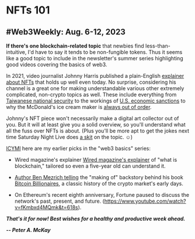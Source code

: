 # NFTs 101
## #Web3Weekly: Aug. 6-12, 2023

**If there's one blockchain-related topic** that newbies find less-than-intuitive, I'd have to say it tends to be non-fungible tokens. Thus it seems like a good topic to include in the newsletter's summer series highlighting good videos covering the basics of web3.

In 2021, video journalist Johnny Harris published a plain-English [explainer about NFTs](https://www.youtube.com/watch?v=Oz9zw7-_vhM) that holds up well even today. No surprise, considering his channel is a great one for making understandable various other extremely complicated, non-crypto topics as well. These include everything from [Taiwanese national security](https://www.youtube.com/watch?v=VNZ0so0LCoM) to the workings of [U.S. economic sanctions](https://www.youtube.com/watch?v=y4ppy3dVz8c) to why the McDonald's ice cream maker is [always out of order](https://www.youtube.com/watch?v=SrDEtSlqJC4).

Johnny's NFT piece won't necessarily make a digital art collector out of you. But it will at least give you a solid overview, so you'll understand what all the fuss over NFTs is about. (Plus you'll be more apt to get the jokes next time Saturday Night Live does [a skit](https://www.youtube.com/watch?v=mrNOYudaMAc) on the topic. ☺️)

[ICYMI](https://www.urbandictionary.com/define.php?term=icymi) here are my earlier picks in the "web3 basics" series:

<!-- Items below could use some writethrough for concision, etc... -->

- Wired magazine's explainer [Wired magazine's explainer](https://www.youtube.com/watch?v=hYip_Vuv8J0&t=49s) of "what is blockchain," tailored so even a five-year old can understand it.

- [Author Ben Mezrich telling](https://www.youtube.com/watch?v=kN96Dgih3gI) the "making of" backstory behind his book [Bitcoin Billionaires](https://www.amazon.com/Bitcoin-Billionaires-Genius-Betrayal-Redemption/dp/1250217741/ref=tmm_hrd_swatch_0?_encoding=UTF8&sr=8-1), a classic history of the crypto market's early days.

- On Ethereum's recent eighth anniversary, Fortune paused to discuss the network's past, present, and future. (https://www.youtube.com/watch?v=fKmbxd4MQmk&t=618s). <!-- In less than 15 minutes, reporter Rosemarie Miller covers a *lot* of ground about the platform's history and its future through her chat with blockchain entrepreneur Jamiel Shiekh. -->

_**That's it for now! Best wishes for a healthy and productive week ahead.**_  

_**-- Peter A. McKay**_
